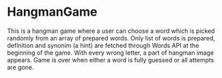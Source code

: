 # HangmanGame
This is a hangman game where a user can choose a word which is picked randomly from an array of prepared words.
Only list of words is prepared, definition and synonim (a hint) are fetched through Words API at the beginning of the game.
With every wrong letter, a part of hangman image appears. Game is over when either a word is fully guessed or all attempts are gone. 
